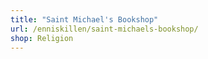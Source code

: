 ```yaml
---
title: "Saint Michael's Bookshop"
url: /enniskillen/saint-michaels-bookshop/
shop: Religion
---
```

